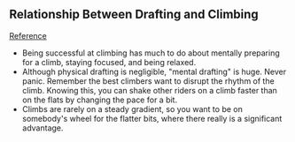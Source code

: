 ## Relationship Between Drafting and Climbing
[Reference](http://www.voler.com/connect/detail/li/RelationshipBetweenDraftingandClimbing)

- Being successful at climbing has much to do about mentally preparing for a climb, staying focused, and being relaxed.
- Although physical drafting is negligible, "mental drafting" is huge. Never panic. Remember the best climbers want to disrupt the rhythm of the climb. Knowing this, you can shake other riders on a climb faster than on the flats by changing the pace for a bit.
- Climbs are rarely on a steady gradient, so you want to be on somebody's wheel for the flatter bits, where there really is a significant advantage.
